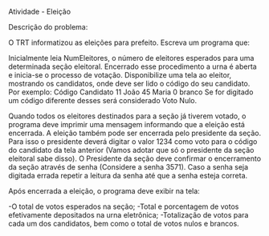 Atividade - Eleição

Descrição do problema:

 

O TRT informatizou as eleições para prefeito. Escreva um programa que:

 

Inicialmente leia NumEleitores, o número de eleitores esperados para uma determinada seção eleitoral. Encerrado esse procedimento a urna é aberta e inicia-se o processo de votação.
Disponibilize uma tela ao eleitor, mostrando os candidatos, onde deve ser lido o código do seu candidato. Por exemplo:
Código	Candidato
11	João
45	Maria
0	branco
Se for digitado um código diferente desses será considerado Voto Nulo.

Quando todos os eleitores destinados para a seção já tiverem votado, o programa deve imprimir uma mensagem informando que a eleição está encerrada.
A eleição também pode ser encerrada pelo presidente da seção. Para isso o presidente deverá digitar o valor 1234 como voto para o código do candidato da tela anterior (Vamos adotar que só o presidente da seção eleitoral sabe disso). O Presidente da seção deve confirmar o encerramento da seção através de senha (Considere a senha 3571). Caso a senha seja digitada errada repetir a leitura da senha até que a senha esteja correta.
 

Após encerrada a eleição, o programa deve exibir na tela:

-O total de votos esperados na seção;
-Total e porcentagem de votos efetivamente depositados na urna eletrônica;
-Totalização de votos para cada um dos candidatos, bem como o total de votos nulos e brancos.